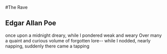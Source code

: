 #The Rave
## Edgar Allan Poe

once upon a midnight dreary, while I pondered weak and weary
Over many a quaint and curious volume of forgotten lore--
while I nodded, nearly napping, suddenly there came a tapping
